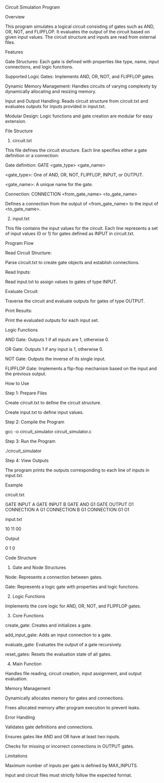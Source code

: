 Circuit Simulation Program

Overview

This program simulates a logical circuit consisting of gates such as AND, OR, NOT, and FLIPFLOP. It evaluates the output of the circuit based on given input values. The circuit structure and inputs are read from external files.

Features

Gate Structures: Each gate is defined with properties like type, name, input connections, and logic functions.

Supported Logic Gates: Implements AND, OR, NOT, and FLIPFLOP gates.

Dynamic Memory Management: Handles circuits of varying complexity by dynamically allocating and resizing memory.

Input and Output Handling: Reads circuit structure from circuit.txt and evaluates outputs for inputs provided in input.txt.

Modular Design: Logic functions and gate creation are modular for easy extension.

File Structure

1. circuit.txt

This file defines the circuit structure. Each line specifies either a gate definition or a connection:

Gate definition: GATE <gate_type> <gate_name>

<gate_type>: One of AND, OR, NOT, FLIPFLOP, INPUT, or OUTPUT.

<gate_name>: A unique name for the gate.

Connection: CONNECTION <from_gate_name> <to_gate_name>

Defines a connection from the output of <from_gate_name> to the input of <to_gate_name>.

2. input.txt

This file contains the input values for the circuit. Each line represents a set of input values (0 or 1) for gates defined as INPUT in circuit.txt.

Program Flow

Read Circuit Structure:

Parse circuit.txt to create gate objects and establish connections.

Read Inputs:

Read input.txt to assign values to gates of type INPUT.

Evaluate Circuit:

Traverse the circuit and evaluate outputs for gates of type OUTPUT.

Print Results:

Print the evaluated outputs for each input set.

Logic Functions

AND Gate: Outputs 1 if all inputs are 1, otherwise 0.

OR Gate: Outputs 1 if any input is 1, otherwise 0.

NOT Gate: Outputs the inverse of its single input.

FLIPFLOP Gate: Implements a flip-flop mechanism based on the input and the previous output.

How to Use

Step 1: Prepare Files

Create circuit.txt to define the circuit structure.

Create input.txt to define input values.

Step 2: Compile the Program

gcc -o circuit_simulator circuit_simulator.c

Step 3: Run the Program

./circuit_simulator

Step 4: View Outputs

The program prints the outputs corresponding to each line of inputs in input.txt.

Example

circuit.txt

GATE INPUT A
GATE INPUT B
GATE AND G1
GATE OUTPUT O1
CONNECTION A G1
CONNECTION B G1
CONNECTION G1 O1

input.txt

10
11
00

Output

0
1
0

Code Structure

1. Gate and Node Structures

Node: Represents a connection between gates.

Gate: Represents a logic gate with properties and logic functions.

2. Logic Functions

Implements the core logic for AND, OR, NOT, and FLIPFLOP gates.

3. Core Functions

create_gate: Creates and initializes a gate.

add_input_gate: Adds an input connection to a gate.

evaluate_gate: Evaluates the output of a gate recursively.

reset_gates: Resets the evaluation state of all gates.

4. Main Function

Handles file reading, circuit creation, input assignment, and output evaluation.

Memory Management

Dynamically allocates memory for gates and connections.

Frees allocated memory after program execution to prevent leaks.

Error Handling

Validates gate definitions and connections.

Ensures gates like AND and OR have at least two inputs.

Checks for missing or incorrect connections in OUTPUT gates.

Limitations

Maximum number of inputs per gate is defined by MAX_INPUTS.

Input and circuit files must strictly follow the expected format.
